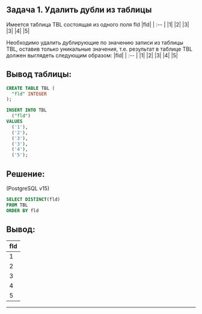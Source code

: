 ## Задача 1. Удалить дубли из таблицы
Имеется таблица TBL состоящая из одного поля fld 
|fld|
| :-- |
|1|
|2|
|3|
|3|
|4|
|5|

Необходимо удалить дублирующие по значению записи из таблицы TBL, оставив только уникальные значения, т.е. результат в таблице TBL должен выглядеть следующим образом:
|fld|
| :-- |
|1|
|2|
|3|
|4|
|5|

## Вывод таблицы: 
```SQL
CREATE TABLE TBL (
  "fld" INTEGER
);

INSERT INTO TBL
  ("fld")
VALUES
  ('1'),
  ('2'),
  ('3'),
  ('3'),
  ('4'),
  ('5');
```
## Решение: 
(PostgreSQL v15)
```SQL
SELECT DISTINCT(fld)
FROM TBL
ORDER BY fld
```
## Вывод: 

| fld |
| --- |
| 1   |
| 2   |
| 3   |
| 4   |
| 5   |

---
